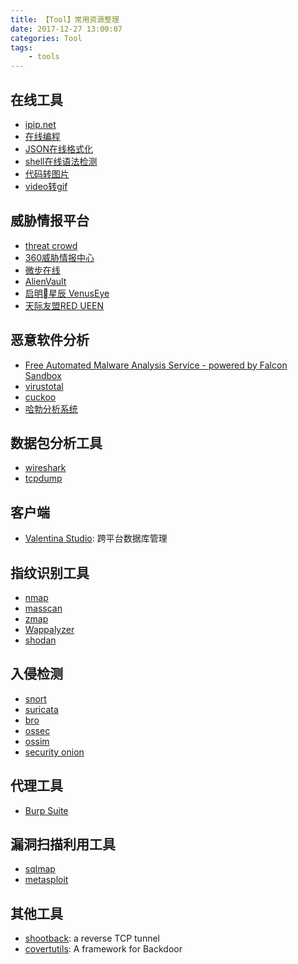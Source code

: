 ```yaml
---
title: 【Tool】常用资源整理
date: 2017-12-27 13:00:07
categories: Tool
tags:
    - tools
---
```


## 在线工具

* [ipip.net](https://www.ipip.net)
* [在线编程](http://www.shucunwang.com/RunCode/csharp/)
* [JSON在线格式化](http://zaa.ch/jsonlint/)
* [shell在线语法检测](http://www.shellcheck.net/)
* [代码转图片](https://carbon.now.sh/)
* [video转gif](https://ezgif.com/video-to-gif)

<!-- more-->

## 威胁情报平台

* [threat crowd](https://www.threatcrowd.org/)
* [360威胁情报中心](https://ti.360.net/) 
* [微步在线](https://x.threatbook.cn/)
* [AlienVault](https://otx.alienvault.com/)
* [启明星辰 VenusEye](https://www.venuseye.com.cn/)
* [天际友盟RED UEEN](https://redqueen.tj-un.com/IntelHome.html)

## 恶意软件分析

* [Free Automated Malware Analysis Service - powered by Falcon Sandbox](https://www.hybrid-analysis.com/)
* [virustotal](https://www.virustotal.com/#/home/upload)
* [cuckoo](https://linux.huntingmalware.com/submit/)
* [哈勃分析系统](https://habo.qq.com/)

## 数据包分析工具

* [wireshark](https://www.wireshark.org/)
* [tcpdump](http://www.tcpdump.org/)

## 客户端

* [Valentina Studio](https://www.valentina-db.com/en/studio/download/current): 跨平台数据库管理

## 指纹识别工具

* [nmap](https://nmap.org/)
* [masscan](https://github.com/robertdavidgraham/masscan)
* [zmap](https://github.com/zmap/)
* [Wappalyzer](https://wappalyzer.com/)
* [shodan](https://www.shodan.io/)

## 入侵检测

* [snort](https://www.snort.org/)
* [suricata](https://suricata-ids.org/)
* [bro](https://www.bro.org/)
* [ossec](https://ossec.github.io/)
* [ossim](https://www.alienvault.com/products/ossim)
* [security onion](https://securityonion.net/)

## 代理工具

* [Burp Suite](https://portswigger.net/burp/)

## 漏洞扫描利用工具

* [sqlmap](http://sqlmap.org/)
* [metasploit](https://github.com/rapid7/metasploit-framework)

## 其他工具

* [shootback](https://github.com/aploium/shootback): a reverse TCP tunnel
* [covertutils](https://github.com/operatorequals/covertutils): A framework for Backdoor